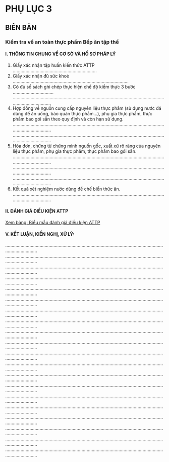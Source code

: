 # PHỤ LỤC 3

## BIÊN BẢN
### Kiểm tra về an toàn thực phẩm Bếp ăn tập thể

#### I. THÔNG TIN CHUNG VỀ CƠ SỞ VÀ HỒ SƠ PHÁP LÝ

1. Giấy xác nhận tập huấn kiến thức ATTP ..................................................................
2. Giấy xác nhận đủ sức khoẻ ...........................................................................................
3. Có đủ sổ sách ghi chép thực hiện chế độ kiểm thực 3 bước ................................
.....................................................................................................................................................
4. Hợp đồng về nguồn cung cấp nguyên liệu thực phẩm (sử dụng nước đá dùng để ăn uống, bảo quản thực phẩm...), phụ gia thực phẩm, thực phẩm bao gói sẵn theo quy định và còn hạn sử dụng.
.....................................................................................................................................................
.....................................................................................................................................................
5. Hóa đơn, chứng từ chứng minh nguồn gốc, xuất xứ rõ ràng của nguyên liệu thực phẩm, phụ gia thực phẩm, thực phẩm bao gói sẵn.
.....................................................................................................................................................
.....................................................................................................................................................
.....................................................................................................................................................
6. Kết quả xét nghiệm nước dùng để chế biến thức ăn.
.....................................................................................................................................................

#### II. ĐÁNH GIÁ ĐIỀU KIỆN ATTP

[Xem bảng: Biểu mẫu đánh giá điều kiện ATTP](#phuluc3_bang_danhgia_attp)

#### V. KẾT LUẬN, KIẾN NGHỊ, XỬ LÝ:

.....................................................................................................................................................
.....................................................................................................................................................
.....................................................................................................................................................
.....................................................................................................................................................
.....................................................................................................................................................
.....................................................................................................................................................
.....................................................................................................................................................
.....................................................................................................................................................
.....................................................................................................................................................
.....................................................................................................................................................
.....................................................................................................................................................
.....................................................................................................................................................
.....................................................................................................................................................
.....................................................................................................................................................
.....................................................................................................................................................
.....................................................................................................................................................
.....................................................................................................................................................
.....................................................................................................................................................
.....................................................................................................................................................
.....................................................................................................................................................